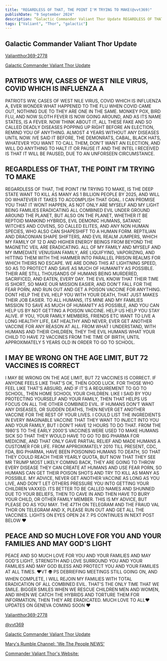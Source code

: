 ```yaml
---
title: "REGARDLESS OF THAT, THE POINT I'M TRYING TO MAKE(@vvt369)"
publishDate: "9 September 2024"
description: “Galactic Commander Valiant Thor Update REGARDLESS OF THAT, THE POINT I'M TRYING TO MAKE"
tags: ["Valiant", "Thor", "galactic"]
---
```

## Galactic Commander Valiant Thor Update

[Valiantthor369-2778](https://t.me/vvt369/2778)

[Galactic Commander Valiant Thor Update](https://www.rumormillnews.com/cgi-bin/forum.cgi?read=245877)

## PATRIOTS WW, CASES OF WEST NILE VIRUS, COVID WHICH IS INFLUENZA A

PATRIOTS WW, CASES OF WEST NILE VIRUS, COVID WHICH IS INFLUENZA A, EVER WONDER WHAT HAPPENED TO THE FLU WHEN COVID CAME OUT, NOTHING DUE TO THEY ARE ONE IN THE SAME. MONKEY POX, BIRD FLU, AND NOW SLOTH FEVER IS NOW GOING AROUND, AND AS ITS NAME STATES, IS A FEVER. NOW THINK ABOUT IT, ALL THESE FAKE AND SO CALLED DEADLY DISEASES POPPING UP RIGHT BEFORE AN ELECTION, REMIND YOU OF ANYTHING. ALMOST 4 YEARS WITHOUT ANY DISEASES UNTIL NOW. IVE SAID IT BEFORE, THE DEMONRATS, CABAL, BLACK HATS, WHATEVER YOU WANT TO CALL THEM, DON'T WANT AN ELECTION, AND WILL DO ANYTHING TO HALT IT OR PAUSE IT AND THE INTEL I RECEIVED IS THAT IT WILL BE PAUSED, DUE TO AN UNFORSEEN CIRCUMSTANCE.

## REGARDLESS OF THAT, THE POINT I'M TRYING TO MAKE

REGARDLESS OF THAT, THE POINT I'M TRYING TO MAKE, IS THE DEEP STATE WANT TO KILL AS MANY AS 1 BILLION PEOPLE BY 2025, AND WILL DO WHATEVER IT TAKES TO ACCOMPLISH THAT GOAL. I CAN PROMISE YOU THAT IT WONT HAPPEN, AS NOT ONLY ARE MYSELF AND MY LIGHT BEING FAMILIES ERADICATING ALL COMBINED EVIL UNDER GROUND AROUND THE PLANET, BUT ALSO ON THE PLANET, WHETHER IT BE REPTOID MANKIND HYBRIDS, EVIL DEMONIC HUMANS, SATANIC WITCHES AND COVENS, SO CALLED ELITES, AND ANY NON HUMAN SPECIES, WHO ALSO CAN SHAPESHIFT TO A HUMAN FORM. REPTILIAN AND DRACONIAN SHAPE SHIFTERS, AND EVIL REALM JUMPERS, WHICH MY FAMILY OF 12 D AND HIGHER ENERGY BEINGS FROM BEYOND THE MAGNETIC VEIL ARE ERADICATING. ALL OF MY FAMILY AND MYSELF AND MY IMMEDIATE VENUSIAN FAMILY, ARE LIQUIFYING, VAPORIZING, AND  HITTING THEM WITH THE HAMMER INTO PARALLEL PRISON REALMS FOR WHICH THEIRS NO ESCAPE. WE ARE DOING THIS AT LIGHTNING SPEED, SO AS TO PROTECT AND SAVE AS MUCH OF HUMANITY AS POSSIBLE. THEIR ARE STILL THOUSANDS OF HUMANS BEING MURDERED, SACRIFICED, AND EATEN, EVERY DAY. THE EVIL KNOW THAT THEIR TIME IS SHORT, SO MAKE OUR MISSION EASIER, AND DON'T FALL FOR THE FEAR PORN, AND RUN OUT AND GET A POISON VACCINE FOR ANYTHING. DONT HELP THE EVIL HELP YOU WITH YOUR DEATH, THAT JUST MAKES THEIR JOB EASIER. TO ALL HUMANS, ITS MINE AND MY FAMILIES MISSION TO SAVE AS MUCH OF HUMANITY AS POSSIBLE, AND YOU CAN HELP US BY NOT GETTING A POISON VACCINE. HELP US HELP YOU STAY ALIVE. IF YOU, YOUR FAMILY MEMBERS, FRIENDS ETC WANT TO LIVE A LONG HEALTHY LIFE, EAT HEALTHY AND NEVER, EVER GET ANOTHER VACCINE FOR ANY REASON AT ALL. FROM WHAT I UNDERSTAND, WITH HUMANS AND THEIR CHILDREN, THEY THE EVIL HUMANS WHAT YOUR CHILD TO HAVE 72 VACCINES FROM THE TIME OF BIRTH, UNTIL APPROXIMATELY 5 YEARS OLD IN ORDER TO GO TO SCHOOL.

## I MAY BE WRONG ON THE AGE LIMIT, BUT 72 VACCINES IS CORRECT

I MAY BE WRONG ON THE AGE LIMIT, BUT 72 VACCINES IS CORRECT. IF ANYONE FEELS LIKE THAT'S OK, THEN GOOD LUCK. FOR THOSE WHO FEEL LIKE THAT'S ABSURD, AND IF IT'S A REQUIREMENT TO GO TO SCHOOL, THEN HOME SCHOOL YOUR CHILDREN. LIKE I SAID BY YOU PROTECTING YOURSELF AND YOUR FAMILY, THEN THAT HELPS US FOCUS ON ALL THE OTHER COMBINED EVIL. IF HUMANS DON'T WANT ANY DISEASES, OR SUDDEN DEATHS, THEN NEVER GET ANOTHER VACCINE FOR THE REST OF YOUR LIVES. I COULD LIST THE INGREDIENTS IN EVERY IMAGINABLE VACCINE THAT THEY WANT TO INJECT INTO YOU AND YOUR FAMILY, BUT I DON'T HAVE 12 HOURS TO DO THAT. FROM THE 1980'S TO THE EARLY 2000'S VACCINES WERE USED TO MAKE HUMANS SICK SO THAT THEY WOULD HAVE TO GO TO BIG PHARMA FOR MEDICINE, AND THAT ONLY GAVE PARTIAL RELIEF AND MADE HUMANS A CUSTOMER FOR LIFE. FROM APPROXIMATELY 2010 TILL PRESENT, CDC, FDA, BIG PHARMA, HAVE BEEN POISONING HUMANS TO DEATH, SO THAT THEY COULD REACH THEIR YEARLY QUOTA, BUT NOW THAT THEY SEE MR TRUMP MOST LIKELY COMING BACK, THEY ARE GOING TO THROW EVERY DISEASE THEY CAN CREATE AT HUMANS AND USE FEAR PORN, SO HUMANS CAN GET THEIR POISON SHOTS AND TRY TO KILL AS MANY AS POSSIBLE. MY ADVICE, NEVER GET ANOTHER VACCINE AS LONG AS YOU LIVE, AND DON'T LET OTHERS PRESSURE YOU INTO GETTING YOUR CHILDREN VAXXED. ITS BETTER TO BE CALLED NAMES AND SHUNNED DUE TO YOUR BELIEFS, THEN TO CAVE IN AND THEN HAVE TO BURY YOUR CHILD, OR OTHER FAMILY MEMBER. THIS IS MY ADVICE, BUT PLEASE DO AS YOU MAY. THE 47TH ON TELEGRAM AND THE FRAUD VAL THOR ON TELEGRAM AND X, PLEASE RUN OUT AND GET ALL THE VACCINES. LIGHTS ON EYES OPEN 24 7. PS CONTINUES IN NEXT POST BELOW ❤️

## PEACE AND SO MUCH LOVE FOR YOU AND YOUR FAMILIES AND MAY GOD'S LIGHT

PEACE AND SO MUCH LOVE FOR YOU AND YOUR FAMILIES AND MAY GOD'S LIGHT, STRENGTH AND LOVE SURROUND YOU AND YOUR FAMILIES AND MAY GOD BLESS AND PROTECT YOU AND YOUR FAMILIES AT ALL TIMES. ❤️VT 👽 PS DEBRIEFING MEETINGS STILL GOING ON, AND WHEN COMPLETE, I WILL REJOIN MY FAMILIES WITH TOTAL ERADICATION OF ALL COMBINED EVIL. THAT'S THE ONLY TIME THAT WE SMILE. BIGGER SMILES WHEN WE RESCUE CHILDREN MEN AND WOMEN, AND WHEN WE CATCH THE HYBRIDS AND TORTURE THEM FOR INFORMATION, THEN THEY ARE ERADICATED. MUCH LOVE TO ALL❤️ UPDATES ON GENEVA COMING SOON ❤️

[Valiantthor369-2778](https://t.me/vvt369/2778)

[@vvt369](https://t.me/vvt369)

[Galactic Commander Valiant Thor Update](https://www.rumormillnews.com/cgi-bin/forum.cgi?read=245877)

[Mary's Rumble Channel: 'We The People NEWS'](https://rumble.com/c/Mary)

[Commander Valiant Thor's Website:](https://ufos-disclosure.blogspot.com/p/valiant-thor.html)
